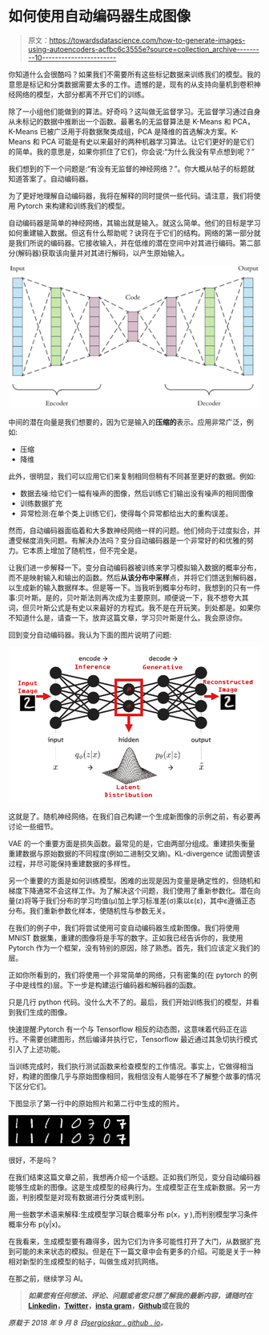 # 如何使用自动编码器生成图像

> 原文：<https://towardsdatascience.com/how-to-generate-images-using-autoencoders-acfbc6c3555e?source=collection_archive---------10----------------------->

你知道什么会很酷吗？如果我们不需要所有这些标记数据来训练我们的模型。我的意思是标记和分类数据需要太多的工作。遗憾的是，现有的从支持向量机到卷积神经网络的模型，大部分都离不开它们的训练。

除了一小组他们能做到的算法。好奇吗？这叫做无监督学习。无监督学习通过自身从未标记的数据中推断出一个函数。最著名的无监督算法是 K-Means 和 PCA，K-Means 已被广泛用于将数据聚类成组，PCA 是降维的首选解决方案。K-Means 和 PCA 可能是有史以来最好的两种机器学习算法。让它们更好的是它们的简单。我的意思是，如果你抓住了它们，你会说:“为什么我没有早点想到呢？”

我们想到的下一个问题是:“有没有无监督的神经网络？”。你大概从帖子的标题就知道答案了。自动编码器。

为了更好地理解自动编码器，我将在解释的同时提供一些代码。请注意，我们将使用 Pytorch 来构建和训练我们的模型。

自动编码器是简单的神经网络，其输出就是输入。就这么简单。他们的目标是学习如何重建输入数据。但这有什么帮助呢？诀窍在于它们的结构。网络的第一部分就是我们所说的编码器。它接收输入，并在低维的潜在空间中对其进行编码。第二部分(解码器)获取该向量并对其进行解码，以产生原始输入。

![](img/bba80b9d84f526777cbb331dbcea5051.png)

中间的潜在向量是我们想要的，因为它是输入的**压缩的**表示。应用非常广泛，例如:

*   压缩
*   降维

此外，很明显，我们可以应用它们来复制相同但稍有不同甚至更好的数据。例如:

*   数据去噪:给它们一幅有噪声的图像，然后训练它们输出没有噪声的相同图像
*   训练数据扩充
*   异常检测:在单个类上训练它们，使得每个异常都给出大的重构误差。

然而，自动编码器面临着和大多数神经网络一样的问题。他们倾向于过度拟合，并遭受梯度消失问题。有解决办法吗？变分自动编码器是一个非常好的和优雅的努力。它本质上增加了随机性，但不完全是。

让我们进一步解释一下。变分自动编码器被训练来学习模拟输入数据的概率分布，而不是映射输入和输出的函数。然后**从该分布中采样**点，并将它们馈送到解码器，以生成新的输入数据样本。但是等一下。当我听到概率分布时，我想到的只有一件事:贝叶斯。是的，贝叶斯法则再次成为主要原则。顺便说一下，我不想夸大其词，但贝叶斯公式是有史以来最好的方程式。我不是在开玩笑。到处都是。如果你不知道什么是，请查一下。放弃这篇文章，学习贝叶斯是什么。我会原谅你。

回到变分自动编码器。我认为下面的图片说明了问题:

![](img/627e3e56985c1cbae5f8e53a1b213e16.png)

这就是了。随机神经网络。在我们自己构建一个生成新图像的示例之前，有必要再讨论一些细节。

VAE 的一个重要方面是损失函数。最常见的是，它由两部分组成。重建损失衡量重建数据与原始数据的不同程度(例如二进制交叉熵)。KL-divergence 试图调整该过程，并尽可能保持重建数据的多样性。

另一个重要的方面是如何训练模型。困难的出现是因为变量是确定性的，但随机和梯度下降通常不会这样工作。为了解决这个问题，我们使用了重新参数化。潜在向量(z)将等于我们分布的学习均值(μ)加上学习标准差(σ)乘以ε(ε)，其中ε遵循正态分布。我们重新参数化样本，使随机性与参数无关。

在我们的例子中，我们将尝试使用可变自动编码器生成新图像。我们将使用 MNIST 数据集，重建的图像将是手写的数字。正如我已经告诉你的，我使用 Pytorch 作为一个框架，没有特别的原因，除了熟悉。首先，我们应该定义我们的层。

正如你所看到的，我们将使用一个非常简单的网络，只有密集的(在 pytorch 的例子中是线性的)层。下一步是构建运行编码器和解码器的函数。

只是几行 python 代码。没什么大不了的。最后，我们开始训练我们的模型，并看到我们生成的图像。

快速提醒:Pytorch 有一个与 Tensorflow 相反的动态图，这意味着代码正在运行。不需要创建图形，然后编译并执行它，Tensorflow 最近通过其急切执行模式引入了上述功能。

当训练完成时，我们执行测试函数来检查模型的工作情况。事实上，它做得相当好，构建的图像几乎与原始图像相同，我相信没有人能够在不了解整个故事的情况下区分它们。

下图显示了第一行中的原始照片和第二行中生成的照片。

![](img/e3965fd7dc37012892622e7da442b78b.png)

很好，不是吗？

在我们结束这篇文章之前，我想再介绍一个话题。正如我们所见，变分自动编码器能够生成新的图像。这是生成模型的经典行为。生成模型正在生成新数据。另一方面，判别模型是对现有数据进行分类或判别。

用一些数学术语来解释:生成模型学习联合概率分布 p(x，y ),而判别模型学习条件概率分布 p(y|x)。

在我看来，生成模型要有趣得多，因为它们为许多可能性打开了大门，从数据扩充到可能的未来状态的模拟。但是在下一篇文章中会有更多的介绍。可能是关于一种相对新型的生成模型的帖子，叫做生成对抗网络。

在那之前，继续学习 AI。

> ***如果您有任何想法、评论、问题或者您只想了解我的最新内容，请随时在***[**Linkedin**](https://www.linkedin.com/in/sergios-karagiannakos/)**，**[**Twitter**](https://twitter.com/KarSergios)**，**[**insta gram**](https://www.instagram.com/sergios_krg/)**，**[**Github**](https://github.com/SergiosKar)**或在我的**

*原载于 2018 年 9 月 8 日*[*sergioskar . github . io*](https://sergioskar.github.io/Autoencoder/)*。*